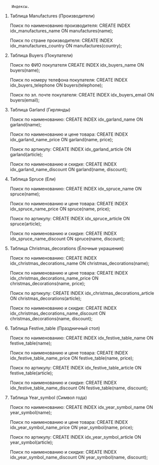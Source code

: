         Индексы.

1. Таблица Manufactures (Производители)

    Поиск по наименованию производителя:
    CREATE INDEX idx_manufactures_name
    ON manufactures(name);

    Поиск по стране производителя:
    CREATE INDEX idx_manufactures_country
    ON manufactures(country);

2. Таблица Buyers (Покупатели)

    Поиск по ФИО покупателя
    CREATE INDEX idx_buyers_name
    ON buyers(name);

    Поиск по номеру телефона покупателя:
    CREATE INDEX idx_buyers_telephone
    ON buyers(telephone);

    Поиск по эл. почте покупателя:
    CREATE INDEX idx_buyers_email
    ON buyers(email);

3. Таблица Garland (Гирлянды)

    Поиск по наименованию:
    CREATE INDEX idx_garland_name
    ON garland(name);

    Поиск по наименованию и цене товара:
    CREATE INDEX idx_garland_name_price
    ON garland(name, price);

    Поиск по артикулу:
    CREATE INDEX idx_garland_article
    ON garland(article);

    Поиск по наименованию и скидке:
    CREATE INDEX idx_garland_name_discount
    ON garland(name, discount);

4. Таблица Spruce (Ели)

    Поиск по наименованию:
    CREATE INDEX idx_spruce_name
    ON spruce(name);

    Поиск по наименованию и цене товара:
    CREATE INDEX idx_spruce_name_price
    ON spruce(name, price);

    Поиск по артикулу:
    CREATE INDEX idx_spruce_article
    ON spruce(article);

    Поиск по наименованию и скидке:
    CREATE INDEX idx_spruce_name_discount
    ON spruce(name, discount);

5. Таблица Christmas_decorations (Ёлочные украшения)

    Поиск по наименованию:
    CREATE INDEX idx_christmas_decorations_name
    ON christmas_decorations(name);

    Поиск по наименованию и цене товара:
    CREATE INDEX idx_christmas_decorations_name_price
    ON christmas_decorations(name, price);

    Поиск по артикулу:
    CREATE INDEX idx_christmas_decorations_article
    ON christmas_decorations(article);

    Поиск по наименованию и скидке:
    CREATE INDEX idx_christmas_decorations_name_discount
    ON christmas_decorations(name, discount);

6. Таблица Festive_table (Праздничный стол)

    Поиск по наименованию:
    CREATE INDEX idx_festive_table_name
    ON festive_table(name);

    Поиск по наименованию и цене товара:
    CREATE INDEX idx_festive_table_name_price
    ON festive_table(name, price);

    Поиск по артикулу:
    CREATE INDEX idx_festive_table_article
    ON festive_table(article);

    Поиск по наименованию и скидке:
    CREATE INDEX idx_festive_table_name_discount
    ON festive_table(name, discount);

7. Таблица Year_symbol (Символ года)

    Поиск по наименованию:
    CREATE INDEX idx_year_symbol_name
    ON year_symbol(name);

    Поиск по наименованию и цене товара:
    CREATE INDEX idx_year_symbol_name_price
    ON year_symbol(name, price);

    Поиск по артикулу:
    CREATE INDEX idx_year_symbol_article
    ON year_symbol(article);

    Поиск по наименованию и скидке:
    CREATE INDEX idx_year_symbol_name_discount
    ON year_symbol(name, discount);
